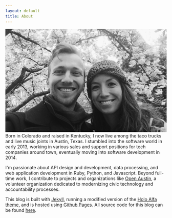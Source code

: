 ```yaml
---
layout: default
title: About
---
```


![about-me-img](/img/IMG_2022.JPG "Keukenhof 2017")
Born in Colorado and raised in Kentucky, I now live among the taco trucks and live music joints in Austin, Texas. I stumbled into the software world in early 2013, working in various sales and support positions for tech companies around town, eventually moving into software development in 2014.

I'm passionate about API design and development, data processing, and web application development in Ruby, Python, and Javascript. Beyond full-time work, I contribute to projects and organizations like [Open Austin](https://www.open-austin.org/), a volunteer organization dedicated to modernizing civic technology and accountability processes. 

This blog is built with [Jekyll](https://jekyllrb.com/), running a modified version of the [Holo Alfa theme](https://github.com/steinvc/holo-alfa), and is hosted using [Github Pages](https://pages.github.com/). All source code for this blog can be found [here](https://github.com/scottwhudson/swh_portfolio_2016).

